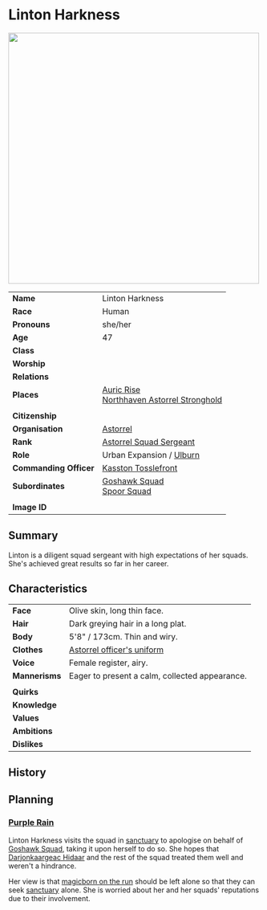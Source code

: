 # Linton Harkness

<img src="https://raw.githubusercontent.com/jesskelsall/astarus-images/main/people/portraits/imageid.png" height="500" />

|||
| --- | --- |
| **Name** | Linton Harkness | character.3
| **Race** | Human |
| **Pronouns** | she/her |
| **Age** | 47 |
| **Class** | |
| **Worship** | |
| **Relations** | |
| **Places** | [Auric Rise](../places/buildings/auric-rise.md)<br />[Northhaven Astorrel Stronghold](../places/strongholds/northhaven-astorrel-stronghold.md) |
|||
| **Citizenship** | |
| **Organisation** | [Astorrel](../organisations/astorrel/astorrel.md) |
| **Rank** | [Astorrel Squad Sergeant](../organisations/astorrel/ranks/astorrel-squad-sergeant.md) |
| **Role** | Urban Expansion / [Ulburn](../places/villages/ulburn.md) |
| **Commanding Officer** | [Kasston Tosslefront](kasston-tosslefront.md) |
| **Subordinates** | [Goshawk Squad](../organisations/astorrel/squads/goshawk-squad.md)<br />[Spoor Squad](../organisations/astorrel/squads/spoor-squad.md) |
|||
| **Image ID** | |

## Summary

Linton is a diligent squad sergeant with high expectations of her squads. She's achieved great results so far in her career.

## Characteristics

| | |
| --- | --- |
| **Face** | Olive skin, long thin face. | characteristics.2
| **Hair** | Dark greying hair in a long plat. |
| **Body** | 5'8" / 173cm. Thin and wiry. |
| **Clothes** | [Astorrel officer's uniform](../organisations/astorrel/uniforms/astorrel-officers-uniform.md) |
| **Voice** | Female register, airy. |
| **Mannerisms** | Eager to present a calm, collected appearance. |
| | |
| **Quirks** | |
| **Knowledge** | |
| **Values** | |
| **Ambitions** | |
| **Dislikes** | |

## History

## Planning

### [Purple Rain](../campaigns/purple-rain.md)

Linton Harkness visits the squad in [sanctuary](../organisations/astorrel/sanctuary.md) to apologise on behalf of [Goshawk Squad](../organisations/astorrel/squads/goshawk-squad.md), taking it upon herself to do so. She hopes that [Darjonkaargeac Hidaar](darjonkaargeac-hidaar.md) and the rest of the squad treated them well and weren't a hindrance.

Her view is that [magicborn on the run](../storylines/magicborn-on-the-run.md) should be left alone so that they can seek [sanctuary](../organisations/astorrel/sanctuary.md) alone. She is worried about her and her squads' reputations due to their involvement.
